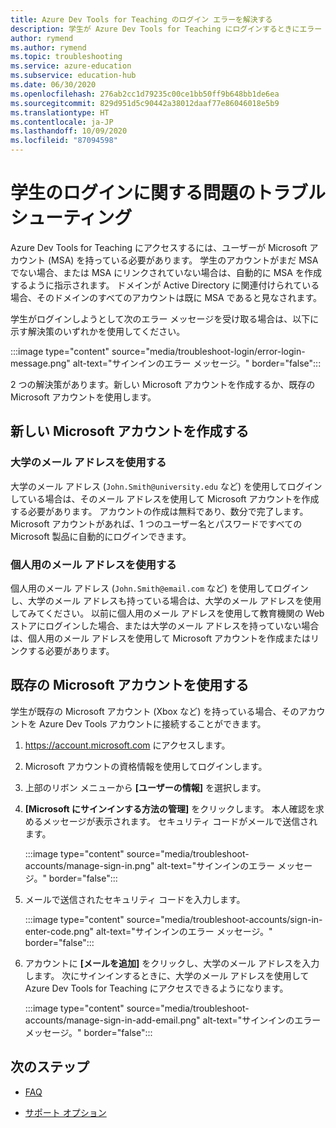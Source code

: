 ```yaml
---
title: Azure Dev Tools for Teaching のログイン エラーを解決する
description: 学生が Azure Dev Tools for Teaching にログインするときにエラー メッセージが表示された場合に、実行するアクションについて説明しています。
author: rymend
ms.author: rymend
ms.topic: troubleshooting
ms.service: azure-education
ms.subservice: education-hub
ms.date: 06/30/2020
ms.openlocfilehash: 276ab2cc1d79235c00ce1bb50ff9b648bb1de6ea
ms.sourcegitcommit: 829d951d5c90442a38012daaf77e86046018e5b9
ms.translationtype: HT
ms.contentlocale: ja-JP
ms.lasthandoff: 10/09/2020
ms.locfileid: "87094598"
---
```

# <a name="troubleshooting-student-login-issues"></a>学生のログインに関する問題のトラブルシューティング
Azure Dev Tools for Teaching にアクセスするには、ユーザーが Microsoft アカウント (MSA) を持っている必要があります。 学生のアカウントがまだ MSA でない場合、または MSA にリンクされていない場合は、自動的に MSA を作成するように指示されます。 ドメインが Active Directory に関連付けられている場合、そのドメインのすべてのアカウントは既に MSA であると見なされます。

学生がログインしようとして次のエラー メッセージを受け取る場合は、以下に示す解決策のいずれかを使用してください。

:::image type="content" source="media/troubleshoot-login/error-login-message.png" alt-text="サインインのエラー メッセージ。" border="false":::

2 つの解決策があります。新しい Microsoft アカウントを作成するか、既存の Microsoft アカウントを使用します。

## <a name="create-a-new-microsoft-account"></a>新しい Microsoft アカウントを作成する
### <a name="use-a-university-email-address"></a>大学のメール アドレスを使用する
大学のメール アドレス (`John.Smith@university.edu` など) を使用してログインしている場合は、そのメール アドレスを使用して Microsoft アカウントを作成する必要があります。 アカウントの作成は無料であり、数分で完了します。 Microsoft アカウントがあれば、1 つのユーザー名とパスワードですべての Microsoft 製品に自動的にログインできます。

### <a name="use-a-personal-email-address"></a>個人用のメール アドレスを使用する
個人用のメール アドレス (`John.Smith@email.com` など) を使用してログインし、大学のメール アドレスも持っている場合は、大学のメール アドレスを使用してみてください。 以前に個人用のメール アドレスを使用して教育機関の Web ストアにログインした場合、または大学のメール アドレスを持っていない場合は、個人用のメール アドレスを使用して Microsoft アカウントを作成またはリンクする必要があります。

## <a name="use-an-existing-microsoft-account"></a>既存の Microsoft アカウントを使用する
学生が既存の Microsoft アカウント (Xbox など) を持っている場合、そのアカウントを Azure Dev Tools アカウントに接続することができます。

1. https://account.microsoft.com にアクセスします。
1. Microsoft アカウントの資格情報を使用してログインします。
1. 上部のリボン メニューから **[ユーザーの情報]** を選択します。

1. **[Microsoft にサインインする方法の管理]** をクリックします。 本人確認を求めるメッセージが表示されます。 セキュリティ コードがメールで送信されます。

    :::image type="content" source="media/troubleshoot-accounts/manage-sign-in.png" alt-text="サインインのエラー メッセージ。" border="false":::

1. メールで送信されたセキュリティ コードを入力します。

    :::image type="content" source="media/troubleshoot-accounts/sign-in-enter-code.png" alt-text="サインインのエラー メッセージ。" border="false":::

1. アカウントに **[メールを追加]** をクリックし、大学のメール アドレスを入力します。
次にサインインするときに、大学のメール アドレスを使用して Azure Dev Tools for Teaching にアクセスできるようになります。

    :::image type="content" source="media/troubleshoot-accounts/manage-sign-in-add-email.png" alt-text="サインインのエラー メッセージ。" border="false":::

## <a name="next-steps"></a>次のステップ
- [FAQ](program-faq.md)

- [サポート オプション](program-support.md)
